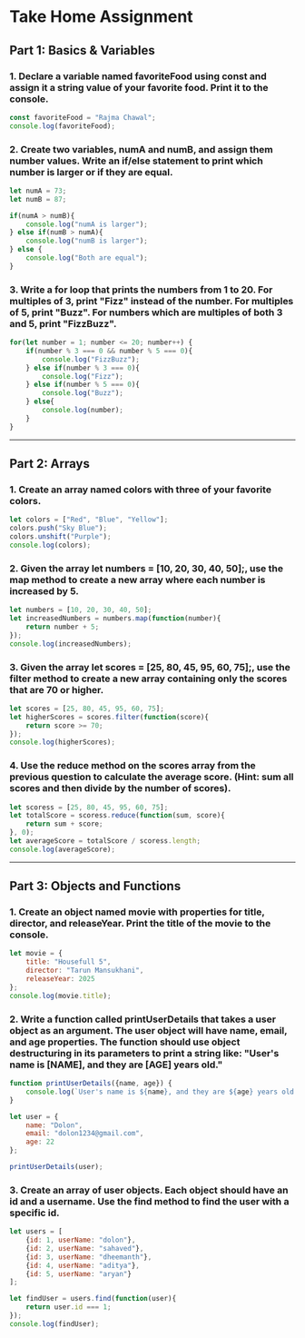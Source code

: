 # Take Home Assignment

## Part 1: Basics & Variables

### 1. Declare a variable named favoriteFood using const and assign it a string value of your favorite food. Print it to the console.
```js
const favoriteFood = "Rajma Chawal";
console.log(favoriteFood);
```

### 2. Create two variables, numA and numB, and assign them number values. Write an if/else statement to print which number is larger or if they are equal.
```js
let numA = 73;
let numB = 87;

if(numA > numB){
    console.log("numA is larger");
} else if(numB > numA){
    console.log("numB is larger");
} else {
    console.log("Both are equal");
}
```

### 3. Write a for loop that prints the numbers from 1 to 20. For multiples of 3, print "Fizz" instead of the number. For multiples of 5, print "Buzz". For numbers which are multiples of both 3 and 5, print "FizzBuzz".
```js
for(let number = 1; number <= 20; number++) {
    if(number % 3 === 0 && number % 5 === 0){
        console.log("FizzBuzz");
    } else if(number % 3 === 0){
        console.log("Fizz");
    } else if(number % 5 === 0){
        console.log("Buzz");
    } else{
        console.log(number);
    }
}
```

---

## Part 2: Arrays

### 1. Create an array named colors with three of your favorite colors.
```js
let colors = ["Red", "Blue", "Yellow"];
colors.push("Sky Blue");
colors.unshift("Purple");
console.log(colors);
```

### 2. Given the array let numbers = [10, 20, 30, 40, 50];, use the map method to create a new array where each number is increased by 5.
```js
let numbers = [10, 20, 30, 40, 50];
let increasedNumbers = numbers.map(function(number){
    return number + 5;
});
console.log(increasedNumbers);
```

### 3. Given the array let scores = [25, 80, 45, 95, 60, 75];, use the filter method to create a new array containing only the scores that are 70 or higher.
```js
let scores = [25, 80, 45, 95, 60, 75];
let higherScores = scores.filter(function(score){
    return score >= 70;
});
console.log(higherScores);
```

### 4. Use the reduce method on the scores array from the previous question to calculate the average score. (Hint: sum all scores and then divide by the number of scores).
```js
let scoress = [25, 80, 45, 95, 60, 75];
let totalScore = scoress.reduce(function(sum, score){
    return sum + score;
}, 0);
let averageScore = totalScore / scoress.length;
console.log(averageScore);
```

---

## Part 3: Objects and Functions

### 1. Create an object named movie with properties for title, director, and releaseYear. Print the title of the movie to the console.
```js
let movie = {
    title: "Housefull 5",
    director: "Tarun Mansukhani",
    releaseYear: 2025
};
console.log(movie.title);
```

### 2. Write a function called printUserDetails that takes a user object as an argument. The user object will have name, email, and age properties. The function should use object destructuring in its parameters to print a string like: "User's name is [NAME], and they are [AGE] years old."
```js
function printUserDetails({name, age}) {
    console.log(`User's name is ${name}, and they are ${age} years old.`);
}

let user = {
    name: "Dolon",
    email: "dolon1234@gmail.com",
    age: 22
};

printUserDetails(user);
```

### 3. Create an array of user objects. Each object should have an id and a username. Use the find method to find the user with a specific id.
```js
let users = [
    {id: 1, userName: "dolon"},
    {id: 2, userName: "sahaved"},
    {id: 3, userName: "dheemanth"},
    {id: 4, userName: "aditya"},
    {id: 5, userName: "aryan"}
];

let findUser = users.find(function(user){
    return user.id === 1;
});
console.log(findUser);
```